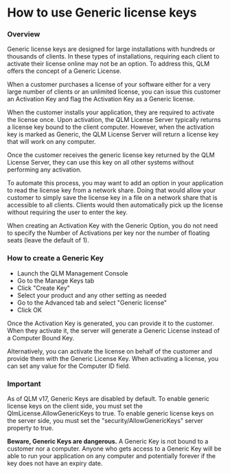 # How to use Generic license keys

### Overview

Generic license keys are designed for large installations with hundreds or thousands of clients. In these types of installations, requiring each client to activate their license online may not be an option. To address this, QLM offers the concept of a Generic License.&#x20;

When a customer purchases a license of your software either for a very large number of clients or an unlimited license, you can issue this customer an Activation Key and flag the Activation Key as a Generic license.&#x20;

When the customer installs your application, they are required to activate the license once. Upon activation, the QLM License Server typically returns a license key bound to the client computer. However, when the activation key is marked as Generic, the QLM License Server will return a license key that will work on any computer.

Once the customer receives the generic license key returned by the QLM License Server, they can use this key on all other systems without performing any activation.

To automate this process, you may want to add an option in your application to read the license key from a network share. Doing that would allow your customer to simply save the license key in a file on a network share that is accessible to all clients. Clients would then automatically pick up the license without requiring the user to enter the key.

When creating an Activation Key with the Generic Option, you do not need to specify the Number of Activations per key nor the number of floating seats (leave the default of 1).

### How to create a Generic Key

* Launch the QLM Management Console
* Go to the Manage Keys tab
* Click "Create Key"
* Select your product and any other setting as needed
* Go to the Advanced tab and select "Generic license"
* Click OK

Once the Activation Key is generated, you can provide it to the customer. When they activate it, the server will generate a Generic License instead of a Computer Bound Key.

Alternatively, you can activate the license on behalf of the customer and provide them with the Generic License Key. When activating a license, you can set any value for the Computer ID field.

### **Important**

As of QLM v17, Generic Keys are disabled by default. To enable generic license keys on the client side, you must set the QlmLicense.AllowGenericKeys to true. To enable generic license keys on the server side, you must set the "security/AllowGenericKeys" server property to true.

**Beware, Generic Keys are dangerous.** A Generic Key is not bound to a customer nor a computer. Anyone who gets access to a Generic Key will be able to run your application on any computer and potentially forever if the key does not have an expiry date.
